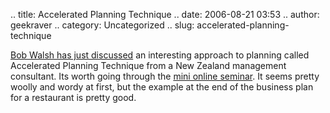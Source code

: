 .. title: Accelerated Planning Technique
.. date: 2006-08-21 03:53
.. author: geekraver
.. category: Uncategorized
.. slug: accelerated-planning-technique

[Bob Walsh has just
discussed](http://www.todoorelse.com/2006/08/clarify_your_pl.html) an
interesting approach to planning called Accelerated Planning Technique
from a New Zealand management consultant. Its worth going through the
[mini online seminar](http://www.aptplan.com/intro/000000_Start.htm). It
seems pretty woolly and wordy at first, but the example at the end of
the business plan for a restaurant is pretty good.
